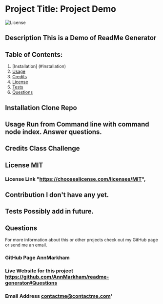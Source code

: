 

  # Project Title: Project Demo
![License](https://img.shields.io/badge/License-MIT-blue.svg)
   
## Description This is a Demo of ReadMe Generator

## Table of Contents:
1. [Installation] (#installation)
1. [Usage](#usage)
1. [Credits](#credits)
1. [License](#license)
1. [Tests](#tests)
1. [Questions](#questions)


## Installation Clone Repo 

## Usage Run from Command line with command node index. Answer questions.

## Credits Class Challenge

## License MIT
### License Link  "https://choosealicense.com/licenses/MIT",

## Contribution I don't have any yet.

## Tests Possibly add in future.

## Questions 
For more information about this or other projects check out my GitHub page or send me an email.

### GitHub Page AnnMarkham
### Live Website for this project https://github.com/AnnMarkham/readme-generator#Questions
### Email Address contactme@contactme.com'
